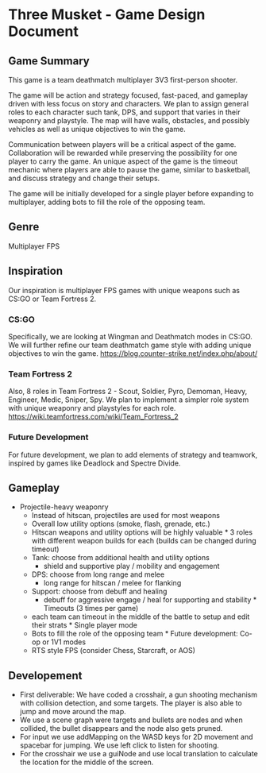 # Three Musket - Game Design Document

## Game Summary
   
   This game is a team deathmatch multiplayer 3V3 first-person shooter.

   The game will be action and strategy focused, fast-paced, and gameplay driven with less focus on story and characters.
   We plan to assign general roles to each character such tank, DPS, and support that varies in their weaponry and playstyle.
   The map will have walls, obstacles, and possibly vehicles as well as unique objectives to win the game.

   Communication between players will be a critical aspect of the game.
   Collaboration will be rewarded while preserving the possibility for one player to carry the game.
   An unique aspect of the game is the timeout mechanic where players are able to pause the game, similar to basketball, and discuss strategy and change their setups.

   The game will be initially developed for a single player before expanding to multiplayer, adding bots to fill the role of the opposing team.

## Genre
   
   Multiplayer FPS

## Inspiration
   
   Our inspiration is multiplayer FPS games with unique weapons such as CS:GO or Team Fortress 2.

   ### CS:GO

   Specifically, we are looking at Wingman and Deathmatch modes in CS:GO.
   We will further refine our team deathmatch game style with adding unique objectives to win the game.
   https://blog.counter-strike.net/index.php/about/

   ### Team Fortress 2

   Also, 8 roles in Team Fortress 2 - Scout, Soldier, Pyro, Demoman, Heavy, Engineer, Medic, Sniper, Spy.
   We plan to implement a simpler role system with unique weaponry and playstyles for each role.
   https://wiki.teamfortress.com/wiki/Team_Fortress_2

   ### Future Development
   
   For future development, we plan to add elements of strategy and teamwork, inspired by games like Deadlock and Spectre Divide.
   
## Gameplay
   
   * Projectile-heavy weaponry
     * Instead of hitscan, projectiles are used for most weapons
      * Overall low utility options (smoke, flash, grenade, etc.)
      * Hitscan weapons and utility options will be highly valuable
    * 3 roles with different weapon builds for each (builds can be changed during timeout)
      * Tank: choose from additional health and utility options
        * shield and supportive play / mobility and engagement
      * DPS: choose from long range and melee
        * long range for hitscan / melee for flanking
      * Support: choose from debuff and healing
        * debuff for aggressive engage / heal for supporting and stability
    * Timeouts (3 times per game)
      * each team can timeout in the middle of the battle to setup and edit their strats
    * Single player mode
      * Bots to fill the role of the opposing team
    * Future development: Co-op or 1V1 modes
      * RTS style FPS (consider Chess, Starcraft, or AOS)

## Developement

   * First deliverable: We have coded a crosshair, a gun shooting mechanism with collision detection, and some targets. The player is also able to jump and move around the map.
   * We use a scene graph were targets and bullets are nodes and when collided, the bullet disappears and the node also gets pruned.
   * For input we use addMapping on the WASD keys for 2D movement and spacebar for jumping. We use left click to listen for shooting.
   * For the crosshair we use a guiNode and use local translation to calculate the location for the middle of the screen.